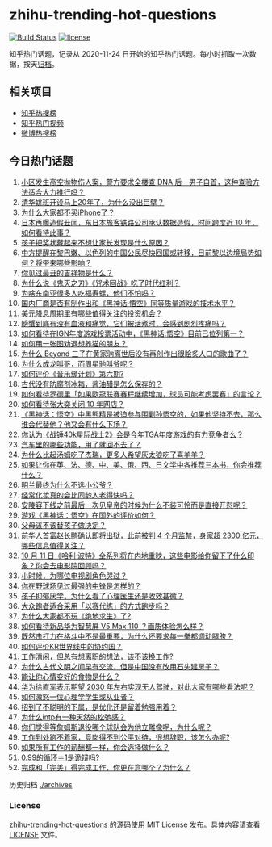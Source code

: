 # zhihu-trending-hot-questions

[![Build Status](https://github.com/justjavac/zhihu-trending-hot-questions/workflows/ci/badge.svg?branch=master)](https://github.com/justjavac/zhihu-trending-hot-questions/actions)
[![license](https://img.shields.io/github/license/justjavac/zhihu-trending-hot-questions)](https://github.com/justjavac/zhihu-trending-hot-questions/blob/master/LICENSE)

知乎热门话题，记录从 2020-11-24
日开始的知乎热门话题。每小时抓取一次数据，按天[归档](./archives)。

## 相关项目

- [知乎热搜榜](https://github.com/justjavac/zhihu-trending-top-search)
- [知乎热门视频](https://github.com/justjavac/zhihu-trending-hot-video)
- [微博热搜榜](https://github.com/justjavac/weibo-trending-hot-search)

## 今日热门话题

<!-- BEGIN -->
<!-- 最后更新时间 Tue Sep 24 2024 04:21:03 GMT+0800 (China Standard Time) -->

1. [小区发生高空抛物伤人案，警方要求全楼查 DNA 后一男子自首，这种查验方法适合大力推行吗？](https://www.zhihu.com/question/667865679)
1. [清华姚班开设马上20年了，为什么没出巨擘？](https://www.zhihu.com/question/667767788)
1. [为什么大家都不买iPhone了？](https://www.zhihu.com/question/667700970)
1. [日本再曝造假丑闻，东日本旅客铁路公司承认数据造假，时间跨度近 10 年，如何看待此事？](https://www.zhihu.com/question/667927371)
1. [孩子把奖状藏起来不想让家长发现是什么原因？](https://www.zhihu.com/question/666819158)
1. [中方提醒在黎巴嫩、以色列的中国公民尽快回国或转移，目前黎以边境局势如何？将带来哪些影响？](https://www.zhihu.com/question/667932572)
1. [你见过最丑的吉祥物是什么？](https://www.zhihu.com/question/280874393)
1. [为什么说《鬼灭之刃》《咒术回战》吃了时代红利？](https://www.zhihu.com/question/667460617)
1. [为啥东南亚很多人吃福寿螺，他们不怕吗？](https://www.zhihu.com/question/533214339)
1. [国内厂商是否有制作出和《黑神话·悟空》同等质量游戏的技术水平？](https://www.zhihu.com/question/667259351)
1. [美元降息周期里有哪些值得关注的投资机会？](https://www.zhihu.com/question/667900638)
1. [螃蟹到底有没有血液和痛觉，它们被活煮时，会感到剧烈疼痛吗？](https://www.zhihu.com/question/633186331)
1. [如何看待在IGN年度游戏投票活动中，《黑神话:悟空》目前已位列第一？](https://www.zhihu.com/question/667954750)
1. [如何用一张图劝退想养猫的朋友？](https://www.zhihu.com/question/639819203)
1. [为什么 Beyond 三子在黄家驹离世后没有再创作出很脍炙人口的歌曲了？](https://www.zhihu.com/question/20758265)
1. [为什么成龙叫哥，而周星驰叫爷呢？](https://www.zhihu.com/question/57924060)
1. [如何评价《音乐缘计划》第六期?](https://www.zhihu.com/question/667898838)
1. [古代没有防腐剂冰箱，酱油醋是怎么保存的？](https://www.zhihu.com/question/558888787)
1. [如何看待罗德里「如果欧冠联赛赛程继续增加，球员可能考虑罢赛」的言论？](https://www.zhihu.com/question/667718251)
1. [如何看待张大奕关闭 10 年网店？](https://www.zhihu.com/question/667673118)
1. [《黑神话：悟空》中黑熊精是被迫参与围剿孙悟空的，如果他坚持不去，那么谁会代替他？他又会有什么下场？](https://www.zhihu.com/question/667682766)
1. [你认为《战锤40k星际战士2》会是今年TGA年度游戏的有力竞争者么？](https://www.zhihu.com/question/666275300)
1. [汽车里的哪些功能，用了就回不去了？](https://www.zhihu.com/question/388466129)
1. [为什么比起汤姆吃了杰瑞，更多人希望灰太狼吃了喜羊羊？](https://www.zhihu.com/question/63416110)
1. [如果让你在英、法、德、中、美、俄、西、日文学中各推荐三本书，你会推荐什么？](https://www.zhihu.com/question/666832341)
1. [明兰最终为什么不选小公爷？](https://www.zhihu.com/question/309598791)
1. [经常化妆真的会比同龄人老得快吗？](https://www.zhihu.com/question/306781305)
1. [安陵容下线之前最后一次见皇帝的时候为什么不装可怜而是直接开怼呢？](https://www.zhihu.com/question/667641222)
1. [游戏《黑神话：悟空》在国外的评价如何？](https://www.zhihu.com/question/658723687)
1. [父母该不该替孩子做决定？](https://www.zhihu.com/question/667862065)
1. [前华人首富赵长鹏确认即将出狱，此前被判 4 个月监禁，身家超 2300 亿元，哪些信息值得关注？](https://www.zhihu.com/question/667873873)
1. [10 月 11 日《哈利·波特》全系列将在内地重映，这些电影给你留下了什么印象？你会去电影院回顾吗？](https://www.zhihu.com/question/667671363)
1. [小时候，为哪位电视剧角色哭过？](https://www.zhihu.com/question/661908299)
1. [你在野球场见过最强的中锋是怎样的？](https://www.zhihu.com/question/66928837)
1. [孩子抑郁厌学，为什么看了心理医生还是收效甚微？](https://www.zhihu.com/question/664314645)
1. [大众跑者适合采用「以赛代练」的方式跑步吗？](https://www.zhihu.com/question/667334931)
1. [为什么大家都不玩《绝地求生》了?](https://www.zhihu.com/question/333808959)
1. [如何看待新品华为智慧屏 V5 Max 110 ？画质体验怎么样？](https://www.zhihu.com/question/667847066)
1. [既然击打力在格斗中不是最重要，为什么还要求每一拳都调动腿胯？](https://www.zhihu.com/question/667508102)
1. [如何评价KR世界线中的协约国？](https://www.zhihu.com/question/445168467)
1. [工作清闲，但总有想离职的想法，该不该换工作?](https://www.zhihu.com/question/667811600)
1. [为什么古代文明之间早有交流，但是中国没有改用石头建房子？](https://www.zhihu.com/question/664967743)
1. [能让你心情变好的食物是什么？](https://www.zhihu.com/question/21778033)
1. [华为徐直军表示期望 2030 年左右实现无人驾驶，对此大家有哪些看法呢？](https://www.zhihu.com/question/667833875)
1. [如何激怒一位心理学学生或从业者？](https://www.zhihu.com/question/666347625)
1. [招到了不聪明的下属，是优化还是留着勉强用着？](https://www.zhihu.com/question/667653207)
1. [为什么intp有一种天然的松弛感？](https://www.zhihu.com/question/611357575)
1. [你们觉得等詹姆斯退役哪个球队会为他立雕像呢，为什么呢？](https://www.zhihu.com/question/667539791)
1. [工作到处跑不着家，竞岗得不到公平对待，很想辞职，该怎么办呢?](https://www.zhihu.com/question/667836276)
1. [如果所有工作的薪酬都一样，你会选择做什么？](https://www.zhihu.com/question/667133876)
1. [0.99的循环＝1是诡辩吗?](https://www.zhihu.com/question/393947904)
1. [完成和「完美」得完成工作，你更在意哪个？为什么？](https://www.zhihu.com/question/667847481)

<!-- END -->

历史归档 [./archives](./archives)

### License

[zhihu-trending-hot-questions](https://github.com/justjavac/zhihu-trending-hot-questions)
的源码使用 MIT License 发布。具体内容请查看 [LICENSE](./LICENSE) 文件。

